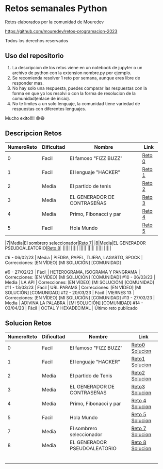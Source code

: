 # Retos semanales Python

Retos elaborados por la comunidad de Mouredev

https://github.com/mouredev/retos-programacion-2023

Todos los derechos reservados

## Uso del repositorio

1. La descripcion de los retos viene en un notebook de jupyter o un archivo de python con la extension nombre.py por ejemplo.
2. Se recomienda resolver 1 reto por semana, aunque eres libre de responder mas.
3. No hay solo una respuesta, puedes comparar las respuestas con la forma en que yo los resolvi o con la forma de resolucion de la comunidad(enlace de inicio).
4. No te limites a un solo lenguaje, la comunidad tiene variedad de respuestas con diferentes lenguajes.

Mucho exito!!!! 😄😄


## Descripcion Retos

|NumeroReto|Dificultad|Nombre|Link|
|----------|----------|------|------|
|0|Facil|El famoso "FIZZ BUZZ"|[Reto 0](./retos/0_10.ipynb)|
|1|Facil|El lenguaje "HACKER"|[Reto 1](./retos/0_10.ipynb)|
|2|Media|El partido de tenis|[Reto 2](./retos/0_10.ipynb)|
|3|Media|EL GENERADOR DE CONTRASEÑAS|[Reto 3](./retos/0_10.ipynb)|
|4|Media|Primo, Fibonacci y par|[Reto 4](./retos/0_10.ipynb)|
|5|Facil|Hola Mundo|[Reto 5](./retos/0_10.ipynb)|

|7|Media|El sombrero seleccionador|[Reto 7](./retos/0_10.ipynb)|
|8|Media|EL GENERADOR PSEUDOALEATORIO|[Reto 8](./retos/0_10.ipynb)|
|||||
|||||
|||||
|||||
|||||
|||||

#6 - 06/02/23 | Media | PIEDRA, PAPEL, TIJERA, LAGARTO, SPOCK | Correcciones: [EN VÍDEO] [MI SOLUCIÓN] [COMUNIDAD]

#9 - 27/02/23 | Fácil | HETEROGRAMA, ISOGRAMA Y PANGRAMA | Correcciones: [EN VÍDEO] [MI SOLUCIÓN] [COMUNIDAD]
#10 - 06/03/23 | Media | LA API | Correcciones: [EN VÍDEO] [MI SOLUCIÓN] [COMUNIDAD]
#11 - 13/03/23 | Fácil | URL PARAMS | Correcciones: [EN VÍDEO] [MI SOLUCIÓN] [COMUNIDAD]
#12 - 20/03/23 | Fácil | VIERNES 13 | Correcciones: [EN VÍDEO] [MI SOLUCIÓN] [COMUNIDAD]
#13 - 27/03/23 | Media | ADIVINA LA PALABRA | [MI SOLUCIÓN] [COMUNIDAD]
#14 - 03/04/23 | Fácil | OCTAL Y HEXADECIMAL | Último reto publicado

## Solucion Retos

|NumeroReto|Dificultad|Nombre|Link|
|----------|----------|------|------|
|0|Facil|El famoso "FIZZ BUZZ"|[Reto0 Solucion](./soluciones/Reto0.py)|
|1|Facil|El lenguaje "HACKER"|[Reto1 Solucion](./soluciones/Reto1.py)|
|2|Media|El partido de Tenis|[Reto2 Solucion](./soluciones/Reto2.py)|
|3|Media|EL GENERADOR DE CONTRASEÑAS|[Reto3 Solucion](./soluciones/Reto3.py)|
|4|Media|Primo, Fibonacci y par|[Reto 4 Solucion](./soluciones/Reto4.py)|
|5|Facil|Hola Mundo|[Reto 5 Solucion](./soluciones/Reto5.py)|
|7|Media|El sombrero seleccionador|[Reto 7 Solucion](./soluciones/Reto7.py)|
|8|Media|EL GENERADOR PSEUDOALEATORIO|[Reto 8 Solucion](./soluciones/Reto8.py)|
|||||
|||||
|||||
|||||
|||||
|||||

